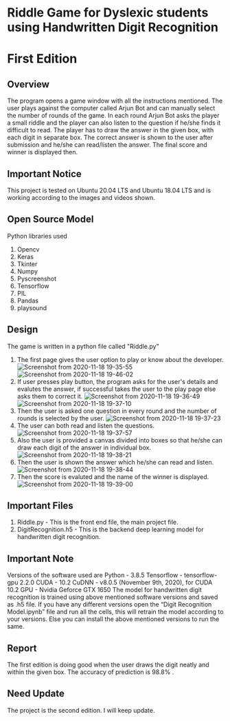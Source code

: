 # Riddle Game for Dyslexic students using Handwritten Digit Recognition
# First Edition

## Overview

The program opens a game window with all the instructions mentioned. The user plays against the computer called Arjun Bot and can manually select the number of rounds of the game. In each round Arjun Bot asks the player a small riddle and the player can also listen to the question if he/she finds it difficult to read. The player has to draw the answer in the given box, with each digit in separate box. The correct answer is shown to the user after submission and he/she can read/listen the answer. The final score and winner is displayed then.

## Important Notice
This project is tested on Ubuntu 20.04 LTS and Ubuntu 18.04 LTS and is working according to the images and videos shown.

## Open Source Model
Python libraries used
1. Opencv
2. Keras
3. Tkinter
4. Numpy
5. Pyscreenshot
6. Tensorflow 
7. PIL
8. Pandas
9. playsound

## Design

The game is written in a python file called "Riddle.py"

1. The first page gives the user option to play or know about the developer.
![Screenshot from 2020-11-18 19-35-55](https://user-images.githubusercontent.com/65706125/99542596-44dde680-29d8-11eb-8cb4-f5e8965e5c23.png)
![Screenshot from 2020-11-18 19-46-02](https://user-images.githubusercontent.com/65706125/99542867-866e9180-29d8-11eb-9b14-0f91ad65be5c.png)
2. If user presses play button, the program asks for the user's details and evalutes the answer, if successful takes the user to the play page else asks them to correct it.
![Screenshot from 2020-11-18 19-36-49](https://user-images.githubusercontent.com/65706125/99542885-8d959f80-29d8-11eb-9271-465bdaf76821.png)
![Screenshot from 2020-11-18 19-37-10](https://user-images.githubusercontent.com/65706125/99542897-925a5380-29d8-11eb-84cc-667f79c7128a.png)
3. Then the user is asked one question in every round and the number of rounds is selected by the user.
![Screenshot from 2020-11-18 19-37-23](https://user-images.githubusercontent.com/65706125/99542906-95554400-29d8-11eb-83ea-0f6fbab91896.png)
4. The user can both read and listen the questions.
![Screenshot from 2020-11-18 19-37-57](https://user-images.githubusercontent.com/65706125/99542923-97b79e00-29d8-11eb-99ff-bebfce02e608.png)
5. Also the user is provided a canvas divided into boxes so that he/she can draw each digit of the answer in individual box.
![Screenshot from 2020-11-18 19-38-21](https://user-images.githubusercontent.com/65706125/99542927-9ab28e80-29d8-11eb-8d6d-3afe7fecf0e2.png)
6. Then the user is shown the answer which he/she can read and listen.
![Screenshot from 2020-11-18 19-38-44](https://user-images.githubusercontent.com/65706125/99542938-9d14e880-29d8-11eb-9c05-997bc90736ae.png)
7. Then the score is evaluted and the name of the winner is displayed.
![Screenshot from 2020-11-18 19-39-00](https://user-images.githubusercontent.com/65706125/99542955-a0a86f80-29d8-11eb-917c-6bbda55b7f8e.png)


## Important Files

1. Riddle.py - This is the front end file, the main project file.
2. DigitRecognition.h5 - This is the backend deep learning model for handwritten digit recognition.

## Important Note

Versions of the software used are 
Python -  3.8.5
Tensorflow - tensorflow-gpu 2.2.0
CUDA - 10.2
CuDNN - v8.0.5 (November 9th, 2020), for CUDA 10.2 
GPU - Nvidia Geforce GTX 1650
The model for handwritten digit recognition is trained using above mentioned software versions and saved as .h5 file. If you have any different versions open the “Digit Recognition Model.ipynb” file and run all the cells, this will retrain the model according to your versions. Else you can install the above mentioned versions to run the same.

## Report

The first edition is doing good when the user draws the digit neatly and within the given box. The accuracy of prediction is 98.8% .

## Need Update

The project is the second edition. I will keep update.
